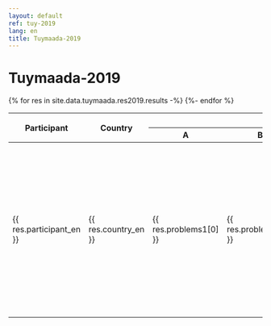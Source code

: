 ```yaml
---
layout: default
ref: tuy-2019
lang: en
title: Tuymaada-2019
---
```

# Tuymaada-2019

<table class="table table-bordered">
  <thead>
    <tr>
      <th rowspan="2">Participant</th>
      <th rowspan="2">Country</th>
      <th colspan="4">Day 1</th>
      <th colspan="4">Day 2</th>
      <th rowspan="2">Total</th>
      <th rowspan="2">Place</th>
    </tr>
    <tr>
      <th>A</th>
      <th>B</th>
      <th>C</th>
      <th>D</th>
      <th>E</th>
      <th>F</th>
      <th>G</th>
      <th>H</th>
    </tr>
  </thead>
  <tbody>
    {% for res in site.data.tuymaada.res2019.results -%}
    <tr>
      <td>{{ res.participant_en }}</td>
      <td>{{ res.country_en }}</td>
      <td>{{ res.problems1[0] }}</td>
      <td>{{ res.problems1[1] }}</td>
      <td>{{ res.problems1[2] }}</td>
      <td>{{ res.problems1[3] }}</td>
      <td>{{ res.problems2[0] }}</td>
      <td>{{ res.problems2[1] }}</td>
      <td>{{ res.problems2[2] }}</td>
      <td>{{ res.problems2[3] }}</td>
      <td>{{ res.problems1[0] | plus: res.problems1[1] | plus: res.problems1[2] | plus: res.problems1[3] | plus: res.problems2[0] | plus: res.problems2[1] | plus: res.problems2[2] | plus: res.problems2[3] }}</td>
      <td>{{ res.place }}</td>
    </tr>
    {%- endfor %}
  </tbody>
</table>